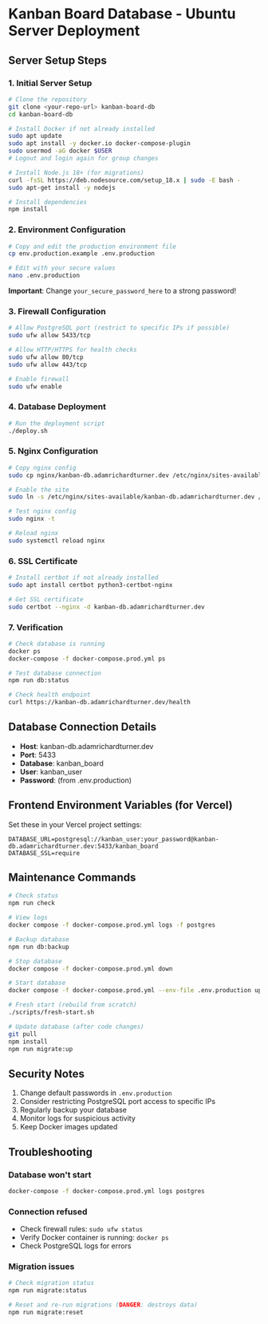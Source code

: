 # Kanban Board Database - Ubuntu Server Deployment

## Server Setup Steps

### 1. Initial Server Setup

```bash
# Clone the repository
git clone <your-repo-url> kanban-board-db
cd kanban-board-db

# Install Docker if not already installed
sudo apt update
sudo apt install -y docker.io docker-compose-plugin
sudo usermod -aG docker $USER
# Logout and login again for group changes

# Install Node.js 18+ (for migrations)
curl -fsSL https://deb.nodesource.com/setup_18.x | sudo -E bash -
sudo apt-get install -y nodejs

# Install dependencies
npm install
```

### 2. Environment Configuration

```bash
# Copy and edit the production environment file
cp env.production.example .env.production

# Edit with your secure values
nano .env.production
```

**Important**: Change `your_secure_password_here` to a strong password!

### 3. Firewall Configuration

```bash
# Allow PostgreSQL port (restrict to specific IPs if possible)
sudo ufw allow 5433/tcp

# Allow HTTP/HTTPS for health checks
sudo ufw allow 80/tcp
sudo ufw allow 443/tcp

# Enable firewall
sudo ufw enable
```

### 4. Database Deployment

```bash
# Run the deployment script
./deploy.sh
```

### 5. Nginx Configuration

```bash
# Copy nginx config
sudo cp nginx/kanban-db.adamrichardturner.dev /etc/nginx/sites-available/

# Enable the site
sudo ln -s /etc/nginx/sites-available/kanban-db.adamrichardturner.dev /etc/nginx/sites-enabled/

# Test nginx config
sudo nginx -t

# Reload nginx
sudo systemctl reload nginx
```

### 6. SSL Certificate

```bash
# Install certbot if not already installed
sudo apt install certbot python3-certbot-nginx

# Get SSL certificate
sudo certbot --nginx -d kanban-db.adamrichardturner.dev
```

### 7. Verification

```bash
# Check database is running
docker ps
docker-compose -f docker-compose.prod.yml ps

# Test database connection
npm run db:status

# Check health endpoint
curl https://kanban-db.adamrichardturner.dev/health
```

## Database Connection Details

- **Host**: kanban-db.adamrichardturner.dev
- **Port**: 5433
- **Database**: kanban_board
- **User**: kanban_user
- **Password**: (from .env.production)

## Frontend Environment Variables (for Vercel)

Set these in your Vercel project settings:

```
DATABASE_URL=postgresql://kanban_user:your_password@kanban-db.adamrichardturner.dev:5433/kanban_board
DATABASE_SSL=require
```

## Maintenance Commands

```bash
# Check status
npm run check

# View logs
docker compose -f docker-compose.prod.yml logs -f postgres

# Backup database
npm run db:backup

# Stop database
docker compose -f docker-compose.prod.yml down

# Start database
docker compose -f docker-compose.prod.yml --env-file .env.production up -d

# Fresh start (rebuild from scratch)
./scripts/fresh-start.sh

# Update database (after code changes)
git pull
npm install
npm run migrate:up
```

## Security Notes

1. Change default passwords in `.env.production`
2. Consider restricting PostgreSQL port access to specific IPs
3. Regularly backup your database
4. Monitor logs for suspicious activity
5. Keep Docker images updated

## Troubleshooting

### Database won't start

```bash
docker-compose -f docker-compose.prod.yml logs postgres
```

### Connection refused

- Check firewall rules: `sudo ufw status`
- Verify Docker container is running: `docker ps`
- Check PostgreSQL logs for errors

### Migration issues

```bash
# Check migration status
npm run migrate:status

# Reset and re-run migrations (DANGER: destroys data)
npm run migrate:reset
```
